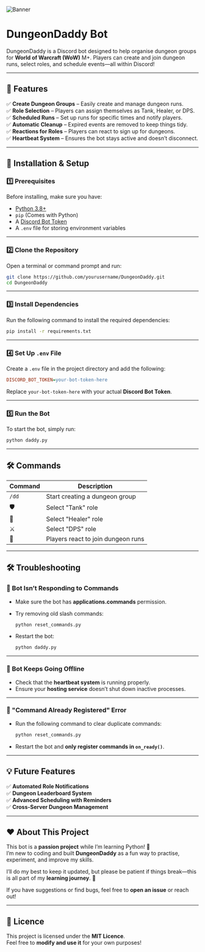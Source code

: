 
![Banner](https://github.com/user-attachments/assets/ec214a4d-9354-4ad1-b4f8-8214634dfad0)

# DungeonDaddy Bot

DungeonDaddy is a Discord bot designed to help organise dungeon groups for **World of Warcraft (WoW)** M+. Players can create and join dungeon runs, select roles, and schedule events—all within Discord!

---

## 🚀 Features

✅ **Create Dungeon Groups** – Easily create and manage dungeon runs.  
✅ **Role Selection** – Players can assign themselves as Tank, Healer, or DPS.  
✅ **Scheduled Runs** – Set up runs for specific times and notify players.  
✅ **Automatic Cleanup** – Expired events are removed to keep things tidy.  
✅ **Reactions for Roles** – Players can react to sign up for dungeons.  
✅ **Heartbeat System** – Ensures the bot stays active and doesn’t disconnect.  

---

## 📌 Installation & Setup

### 1️⃣ Prerequisites

Before installing, make sure you have:

- [Python 3.8+](https://www.python.org/downloads/)
- `pip` (Comes with Python)
- A [Discord Bot Token](https://discord.com/developers/docs/intro)
- A `.env` file for storing environment variables

---

### 2️⃣ Clone the Repository

Open a terminal or command prompt and run:

```bash
git clone https://github.com/yourusername/DungeonDaddy.git
cd DungeonDaddy
```

---

### 3️⃣ Install Dependencies

Run the following command to install the required dependencies:

```bash
pip install -r requirements.txt
```

---

### 4️⃣ Set Up `.env` File

Create a `.env` file in the project directory and add the following:

```ini
DISCORD_BOT_TOKEN=your-bot-token-here
```

Replace `your-bot-token-here` with your actual **Discord Bot Token**.

---

### 5️⃣ Run the Bot

To start the bot, simply run:

```bash
python daddy.py
```

---

## 🛠 Commands

| Command  | Description                        |
|----------|------------------------------------|
| `/dd`    | Start creating a dungeon group    |
| 🛡️       | Select "Tank" role                |
| 💚       | Select "Healer" role              |
| ⚔️       | Select "DPS" role                 |
| 🏹       | Players react to join dungeon runs |

---

## 🛠 Troubleshooting

### 🔹 Bot Isn’t Responding to Commands

- Make sure the bot has **applications.commands** permission.
- Try removing old slash commands:

  ```bash
  python reset_commands.py
  ```

- Restart the bot:

  ```bash
  python daddy.py
  ```

---

### 🔹 Bot Keeps Going Offline

- Check that the **heartbeat system** is running properly.
- Ensure your **hosting service** doesn’t shut down inactive processes.

---

### 🔹 "Command Already Registered" Error

- Run the following command to clear duplicate commands:

  ```bash
  python reset_commands.py
  ```

- Restart the bot and **only register commands in `on_ready()`**.

---

## 💡 Future Features

✅ **Automated Role Notifications**  
✅ **Dungeon Leaderboard System**  
✅ **Advanced Scheduling with Reminders**  
✅ **Cross-Server Dungeon Management**  

---

## ❤️ About This Project

This bot is a **passion project** while I’m learning Python! 🐍  
I’m new to coding and built **DungeonDaddy** as a fun way to practise, experiment, and improve my skills.

I’ll do my best to keep it updated, but please be patient if things break—this is all part of my **learning journey**. 🚀

If you have suggestions or find bugs, feel free to **open an issue** or reach out!

---

## 📜 Licence

This project is licensed under the **MIT Licence**.  
Feel free to **modify and use it** for your own purposes!
